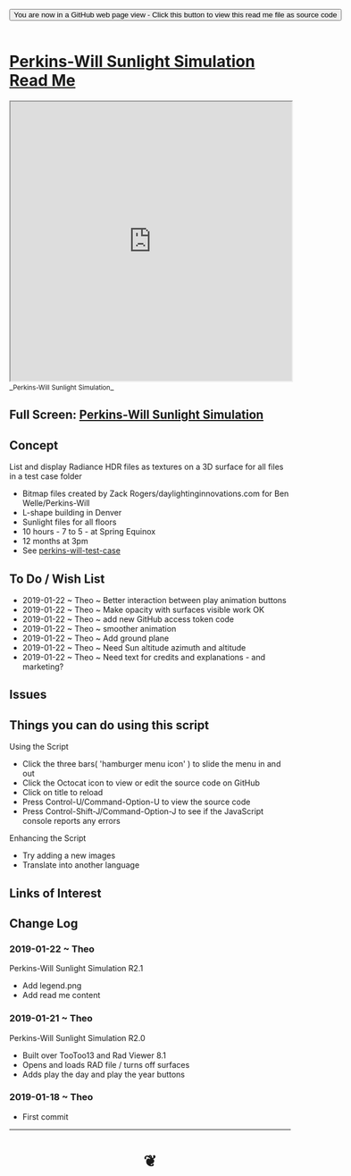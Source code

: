 
<span style=display:none; >[You are now in a GitHub source code view - click this link to view Read Me file as a web page]( https://www.ladybug.tools/spider-rad-viewer/#perkins-will-sunlight-simulation/README.md "View file as a web page." ) </span>

<div><input type=button class = "btn btn-secondary btn-sm" onclick=window.location.href="https://www.ladybug.tools/spider-rad-viewer/blob/master/perkins-will-sunlight-simulation/README.md"
value="You are now in a GitHub web page view - Click this button to view this read me file as source code" ></div>

<br>

# [Perkins-Will Sunlight Simulation Read Me]( #perkins-will-sunlight-simulation/README.md )


<iframe src=https://www.ladybug.tools/spider-rad-viewer/cookbook/perkins-will-sunlight-simulation/index.html width=100% height=500px >Iframes are not viewable in GitHub source code views</iframe>
_<small>Perkins-Will Sunlight Simulation</small>_

## Full Screen: [Perkins-Will Sunlight Simulation]( https://www.ladybug.tools/spider-rad-viewer/cookbook/perkins-will-sunlight-simulation/index.html )



## Concept

List and display Radiance HDR files as textures on a 3D surface for all files in a test case folder

* Bitmap files created by Zack Rogers/daylightinginnovations.com for Ben Welle/Perkins-Will
* L-shape building in Denver
* Sunlight files for all floors
* 10 hours - 7 to 5 - at Spring Equinox
* 12 months at 3pm
* See [perkins-will-test-case]( https://github.com/ladybug-tools/spider-rad-resources/tree/master/sunlight-sample-files/2019-01-18-perkins-will-test-case )


## To Do / Wish List

* 2019-01-22 ~ Theo ~ Better interaction between play animation buttons
* 2019-01-22 ~ Theo ~ Make opacity with surfaces visible work OK
* 2019-01-22 ~ Theo ~ add new GitHub access token code
* 2019-01-22 ~ Theo ~ smoother animation
* 2019-01-22 ~ Theo ~ Add ground plane
* 2019-01-22 ~ Theo ~ Need Sun altitude azimuth and altitude
* 2019-01-22 ~ Theo ~ Need text for credits and explanations - and marketing?



## Issues


## Things you can do using this script

Using the Script

* Click the three bars( 'hamburger menu icon' ) to slide the menu in and out
* Click the Octocat icon to view or edit the source code on GitHub
* Click on title to reload
* Press Control-U/Command-Option-U to view the source code
* Press Control-Shift-J/Command-Option-J to see if the JavaScript console reports any errors

Enhancing the Script

* Try adding a new images
* Translate into another language


## Links of Interest


## Change Log

### 2019-01-22 ~ Theo

Perkins-Will Sunlight Simulation R2.1

* Add legend.png
* Add read me content


### 2019-01-21 ~ Theo

Perkins-Will Sunlight Simulation R2.0

* Built over TooToo13 and Rad Viewer 8.1
* Opens and loads RAD file / turns off surfaces
* Adds play the day and play the year buttons

### 2019-01-18 ~ Theo

* First commit


***

# <center title="hello!" ><a href=javascript:window.scrollTo(0,0); style=text-decoration:none; > ❦ </a></center>

